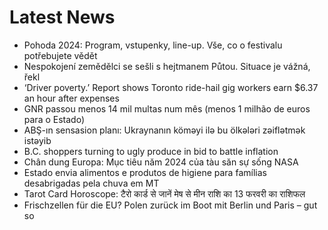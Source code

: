# Latest News
-  Pohoda 2024: Program, vstupenky, line-up. Vše, co o festivalu potřebujete vědět
-  Nespokojení zemědělci se sešli s hejtmanem Půtou. Situace je vážná, řekl
-  ‘Driver poverty.’ Report shows Toronto ride-hail gig workers earn $6.37 an hour after expenses
-  GNR passou menos 14 mil multas num mês (menos 1 milhão de euros para o Estado)
-  ABŞ-ın sensasion planı: Ukraynanın köməyi ilə bu ölkələri zəiflətmək istəyib
-  B.C. shoppers turning to ugly produce in bid to battle inflation
-  Chân dung Europa: Mục tiêu năm 2024 của tàu săn sự sống NASA
-  Estado envia alimentos e produtos de higiene para famílias desabrigadas pela chuva em MT
-  Tarot Card Horoscope: टैरो कार्ड से जानें मेष से मीन राशि का 13 फरवरी का राशिफल
-  Frischzellen für die EU? Polen zurück im Boot mit Berlin und Paris – gut so
